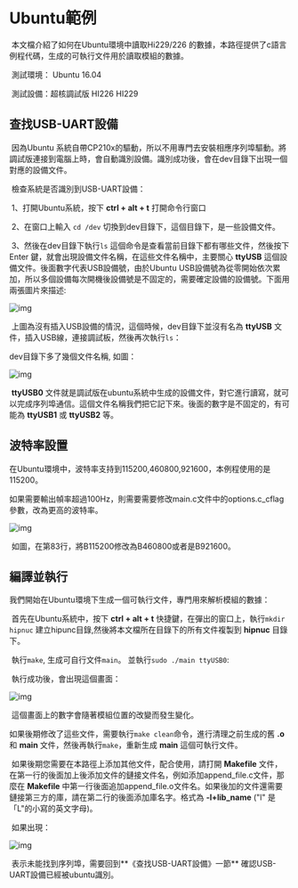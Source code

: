 # Ubuntu範例

​	本文檔介紹了如何在Ubuntu環境中讀取Hi229/226 的數據，本路徑提供了c語言例程代碼，生成的可執行文件用於讀取模組的數據。

​	測試環境： Ubuntu 16.04

​	測試設備：超核調試版 	HI226	HI229

## 查找USB-UART設備

​	因為Ubuntu 系統自帶CP210x的驅動，所以不用專門去安裝相應序列埠驅動。將調試版連接到電腦上時，會自動識別設備。識別成功後，會在dev目錄下出現一個對應的設備文件。

​	檢查系統是否識別到USB-UART設備：

​	1、打開Ubuntu系統，按下 **ctrl + alt + t** 打開命令行窗口

​	2、在窗口上輸入 `cd /dev`  切換到dev目錄下，這個目錄下，是一些設備文件。

​	3、然後在dev目錄下執行`ls` 這個命令是查看當前目錄下都有哪些文件，然後按下 Enter 鍵，就會出現設備文件名稱，在這些文件名稱中，主要關心 **ttyUSB** 這個設備文件。後面數字代表USB設備號，由於Ubuntu USB設備號為從零開始依次累加，所以多個設備每次開機後設備號是不固定的，需要確定設備的設備號。下面用兩張圖片來描述:

![img](https://github.com/hipnuc/products/blob/master/examples/Ubuntu/img/1.png)

​	上圖為沒有插入USB設備的情況，這個時候，dev目錄下並沒有名為 **ttyUSB** 文件，插入USB線，連接調試板，然後再次執行`ls`：

dev目錄下多了幾個文件名稱, 如圖：

![img](https://github.com/hipnuc/products/blob/master/examples/Ubuntu/img/2.jpg)

​	**ttyUSB0** 文件就是調試版在ubuntu系統中生成的設備文件，對它進行讀寫，就可以完成序列埠通信。這個文件名稱我們把它記下來。後面的數字是不固定的，有可能為 **ttyUSB1**  或 **ttyUSB2** 等。

## 波特率設置

​	在Ubuntu環境中，波特率支持到115200,460800,921600，本例程使用的是115200。

​		如果需要輸出幀率超過100Hz，則需要需要修改main.c文件中的options.c_cflag參數，改為更高的波特率。

![img](https://github.com/hipnuc/products/blob/master/examples/Ubuntu/img/5.png)

​		如圖，在第83行，將B115200修改為B460800或者是B921600。

## 編譯並執行

​	我們開始在Ubuntu環境下生成一個可執行文件，專門用來解析模組的數據：

​	首先在Ubuntu系統中，按下 **ctrl + alt + t** 快捷鍵，在彈出的窗口上，執行`mkdir hipnuc` 建立hipunc目錄,然後將本文檔所在目錄下的所有文件複製到 **hipnuc** 目錄下。

​	執行`make`, 生成可自行文件`main`。 並執行`sudo ./main ttyUSB0`:

​	執行成功後，會出現這個畫面：

![img](https://github.com/hipnuc/products/blob/master/examples/Ubuntu/img/3.png)

​	這個畫面上的數字會隨著模組位置的改變而發生變化。

​	如果後期修改了這些文件，需要執行`make clean`命令，進行清理之前生成的舊 **.o** 和 **main** 文件，然後再執行`make`，重新生成 **main** 這個可執行文件。

​	如果後期您需要在本路徑上添加其他文件，配合使用，請打開 **Makefile** 文件，在第一行的後面加上後添加文件的鏈接文件名，例如添加append_file.c文件，那麼在 **Makefile** 中第一行後面追加append_file.o文件名。如果後加的文件還需要鏈接第三方的庫，請在第二行的後面添加庫名字。格式為 **-l+lib_name**  ("l" 是「L"的小寫的英文字母)。

​	如果出現：

![img](https://github.com/hipnuc/products/blob/master/examples/Ubuntu/img/4.png)

​	表示未能找到序列埠，需要回到**《查找USB-UART設備》一節** 確認USB-UART設備已經被ubuntu識別。